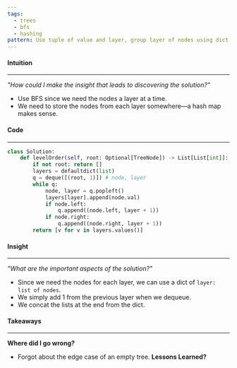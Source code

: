 ```yaml
---
tags:
  - trees
  - bfs
  - hashing
pattern: Use tuple of value and layer, group layer of nodes using dict
---
```

#### Intuition
---
_"How could I make the insight that leads to discovering the solution?"_
- Use BFS since we need the nodes a layer at a time.
- We need to store the nodes from each layer somewhere—a hash map makes sense.

#### Code
---

```python
class Solution:
    def levelOrder(self, root: Optional[TreeNode]) -> List[List[int]]:
        if not root: return []
        layers = defaultdict(list)
        q = deque([(root, 1)]) # node, layer
        while q:
            node, layer = q.popleft()
            layers[layer].append(node.val)
            if node.left:
                q.append((node.left, layer + 1))
            if node.right:
                q.append((node.right, layer + 1))
        return [v for v in layers.values()] 
```

#### Insight  
---
_"What are the important aspects of the solution?"_
- Since we need the nodes for each layer, we can use a dict of `layer: list of nodes`.
- We simply add 1 from the previous layer when we dequeue.
- We concat the lists at the end from the dict.

#### Takeaways
---
**Where did I go wrong?**
- Forgot about the edge case of an empty tree.
**Lessons Learned?**